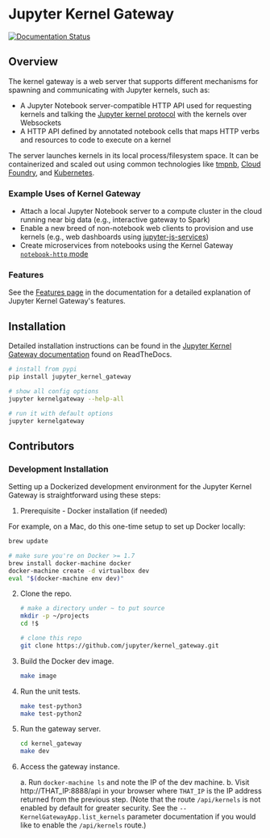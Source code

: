 # Jupyter Kernel Gateway
[![Documentation Status](http://readthedocs.org/projects/jupyter-kernel-gateway/badge/?version=latest)](http://jupyter-kernel-gateway.readthedocs.org/en/latest/?badge=latest)

## Overview

The kernel gateway is a web server that supports different mechanisms for spawning and
communicating with Jupyter kernels, such as:

* A Jupyter Notebook server-compatible HTTP API used for requesting kernels
  and talking the [Jupyter kernel protocol](https://jupyter-client.readthedocs.org/en/latest/messaging.html)
  with the kernels over Websockets
* A HTTP API defined by annotated notebook cells that maps HTTP verbs and
  resources to code to execute on a kernel

The server launches kernels in its local process/filesystem space. It can be containerized and scaled out using common technologies like [tmpnb](https://github.com/jupyter/tmpnb), [Cloud Foundry](https://github.com/cloudfoundry), and [Kubernetes](http://kubernetes.io/).

### Example Uses of Kernel Gateway

* Attach a local Jupyter Notebook server to a compute cluster in the cloud running near big data (e.g., interactive gateway to Spark)
* Enable a new breed of non-notebook web clients to provision and use kernels (e.g., web dashboards using [jupyter-js-services](https://github.com/jupyter/jupyter-js-services))
* Create microservices from notebooks using the Kernel Gateway [`notebook-http` mode](http://jupyter-kernel-gateway.readthedocs.org/en/latest/http-mode.html)

### Features

See the [Features page](https://jupyter-kernel-gateway.readthedocs.org/en/latest/features.html) in the 
documentation for a detailed explanation of Jupyter Kernel Gateway's
features.

## Installation

Detailed installation instructions can be found in the 
[Jupyter Kernel Gateway documentation](https://jupyter-kernel-gateway.readthedocs.org/en/latest/getting-started.html)
found on ReadTheDocs.

```bash
# install from pypi
pip install jupyter_kernel_gateway

# show all config options
jupyter kernelgateway --help-all

# run it with default options
jupyter kernelgateway
```

## Contributors

### Development Installation

Setting up a Dockerized development environment for the Jupyter Kernel Gateway is
straightforward using these steps:

1. Prerequisite - Docker installation (if needed)

  For example, on a Mac, do this one-time setup to set up Docker locally:

   ```bash
   brew update

   # make sure you're on Docker >= 1.7
   brew install docker-machine docker
   docker-machine create -d virtualbox dev
   eval "$(docker-machine env dev)"
   ```

2. Clone the repo.

   ```bash
   # make a directory under ~ to put source
   mkdir -p ~/projects
   cd !$

   # clone this repo
   git clone https://github.com/jupyter/kernel_gateway.git
   ```
   
3. Build the Docker dev image.

   ```bash
   make image
   ```
   
3. Run the unit tests.

   ```bash
   make test-python3
   make test-python2
   ```

4. Run the gateway server.

   ```bash
   cd kernel_gateway
   make dev
   ```

5. Access the gateway instance.

   a. Run `docker-machine ls` and note the IP of the dev machine.
   b. Visit http://THAT_IP:8888/api in your browser where `THAT_IP` is the IP
      address returned from the previous step. (Note that the 
      route `/api/kernels` is not enabled by default for greater security. See
      the `--KernelGatewayApp.list_kernels` parameter documentation if you
      would like to enable the `/api/kernels` route.)
